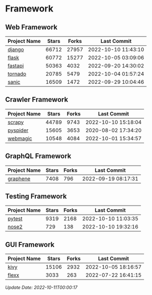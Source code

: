 # Framework

## Web Framework
| Project Name | Stars | Forks | Last Commit |
| ------------ | ----- | ----- | ----------- |
| [django](https://github.com/django/django) | 66712 | 27957 | 2022-10-10 11:43:10 |
| [flask](https://github.com/pallets/flask) | 60772 | 15277 | 2022-10-05 03:09:06 |
| [fastapi](https://github.com/tiangolo/fastapi) | 50363 | 4032 | 2022-09-20 14:30:02 |
| [tornado](https://github.com/tornadoweb/tornado) | 20785 | 5479 | 2022-10-04 01:57:24 |
| [sanic](https://github.com/sanic-org/sanic) | 16509 | 1472 | 2022-09-29 10:04:46 |

## Crawler Framework
| Project Name | Stars | Forks | Last Commit |
| ------------ | ----- | ----- | ----------- |
| [scrapy](https://github.com/scrapy/scrapy) | 44789 | 9743 | 2022-10-10 15:18:04 |
| [pyspider](https://github.com/binux/pyspider) | 15605 | 3653 | 2020-08-02 17:34:20 |
| [webmagic](https://github.com/code4craft/webmagic) | 10548 | 4084 | 2022-10-01 15:34:57 |

## GraphQL Framework
| Project Name | Stars | Forks | Last Commit |
| ------------ | ----- | ----- | ----------- |
| [graphene](https://github.com/graphql-python/graphene) | 7408 | 796 | 2022-09-19 08:17:31 |

## Testing Framework
| Project Name | Stars | Forks | Last Commit |
| ------------ | ----- | ----- | ----------- |
| [pytest](https://github.com/pytest-dev/pytest) | 9319 | 2168 | 2022-10-10 11:03:35 |
| [nose2](https://github.com/nose-devs/nose2) | 729 | 138 | 2022-10-10 19:32:16 |

## GUI Framework
| Project Name | Stars | Forks | Last Commit |
| ------------ | ----- | ----- | ----------- |
| [kivy](https://github.com/kivy/kivy) | 15106 | 2932 | 2022-10-05 18:16:57 |
| [flexx](https://github.com/flexxui/flexx) | 3033 | 263 | 2022-07-22 16:41:15 |

*Update Date: 2022-10-11T00:00:17*